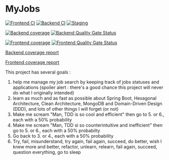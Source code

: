 # MyJobs

[![Frontend CI](https://img.shields.io/github/actions/workflow/status/wilzwert/myjobs/ci-frontend.yml?label=Frontend%20CI&logo=Github)](https://github.com/wilzwert/myjobs/actions/workflows/ci-frontend.yml)
[![Backend CI](https://img.shields.io/github/actions/workflow/status/wilzwert/myjobs/ci-backend.yml?label=Backend%20CI&logo=Github)](https://github.com/wilzwert/myjobs/actions/workflows/ci-backend.yml)
[![Staging](https://img.shields.io/github/actions/workflow/status/wilzwert/myjobs/staging.yml?label=Staging&logo=Github)](https://github.com/wilzwert/myjobs/actions/workflows/ci-backend.yml)



[![Backend coverage](https://img.shields.io/codecov/c/github/wilzwert/myjobs?flag=backend&label=Backend%20coverage&logo=JUnit5)](https://wilzwert.github.io/myjobs/coverage-backend/)
[![Backend Quality Gate Status](https://img.shields.io/sonar/quality_gate/MyJobs_backend?server=https%3A%2F%2Fsonarcloud.io&logo=sonarcloud&label=Backend%20quality%20gate)](https://sonarcloud.io/summary/new_code?id=MyJobs_backend&branch=master)



[![Frontend coverage](https://img.shields.io/codecov/c/github/wilzwert/myjobs?flag=frontend&label=Frontend%20coverage&logo=Jasmine)](https://wilzwert.github.io/myjobs/coverage-frontend/)
[![Frontend Quality Gate Status](https://img.shields.io/sonar/quality_gate/MyJobs_frontend?server=https%3A%2F%2Fsonarcloud.io&logo=sonarcloud&label=Frontend%20quality%20gate)](https://sonarcloud.io/summary/new_code?id=wilzwert_myjobs_frontend)

[Backend coverage report](https://wilzwert.github.io/myjobs/coverage-backend/)

[Frontend coverage report](https://wilzwert.github.io/myjobs/coverage-frontend/)


This project has several goals : 
1. help me manage my job search by keeping track of jobs statuses and applications (spoiler alert : there's a good chance this project will never do what I originally intended)
2. learn as much and as fast as possible about Spring Boot, Hexagonal Architecture, Clean Architecture, MongoDB and Domain-Driven Design (DDD), and lots of other things I will forget (or not)
3. Make me scream "Man, TDD is so cool and efficient" then  go to 5. or 6., each with a 50% probability
4. Make me scream "Man, TDD si so counterintuitive and inefficient" then go to 5. or 6., each with a 50% probabilty
5. Go back to 3. or 4., each with a 50% probability
6. Try, fail, misunderstand, try again, fail again, succeed, do better, wish I knew more and better, refactor, unlearn, relearn, fail again, succeed, question everything, go to sleep